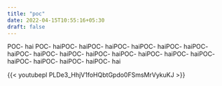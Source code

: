 ```yaml
---
title: "poc"
date: 2022-04-15T10:55:16+05:30
draft: false
---
```


POC- hai POC- haiPOC- haiPOC- haiPOC- haiPOC- haiPOC- haiPOC- haiPOC- haiPOC- haiPOC- haiPOC- haiPOC- haiPOC- haiPOC- haiPOC- haiPOC- haiPOC- haiPOC- haiPOC- hai



{{< youtubepl PLDe3_HhjV1foHQbtGpdo0FSmsMrVykuKJ >}}
